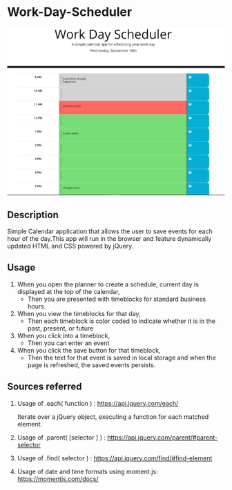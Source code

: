 # Work-Day-Scheduler 

<img src= "images/dayplanner.JPG" alt ="day-planner">


## Description

Simple Calendar application that allows the user to save events for each hour of the day.This app will run in the browser and feature 
dynamically updated HTML and CSS powered by jQuery.

## Usage 

1. When you open the planner to create a schedule, current day is displayed at the top of the calendar,
    * Then you are presented with timeblocks for standard business hours.
2. When you view the timeblocks for that day,
    * Then each timeblock is color coded to indicate whether it is in the past, present, or future 
3. When you click into a timeblock,
    * Then you can enter an event
4. When you click the save button for that timeblock,
    * Then the text for that event is saved in local storage and when the page is refreshed, the saved events persists.



## Sources referred

1. Usage of .each( function ) : https://api.jquery.com/each/

     Iterate over a jQuery object, executing a function for each matched element.

2. Usage of .parent( [selector ] ) : https://api.jquery.com/parent/#parent-selector

3. Usage of .find( selector ) : https://api.jquery.com/find/#find-element 

4. Usage of date and time formats using moment.js: https://momentjs.com/docs/

